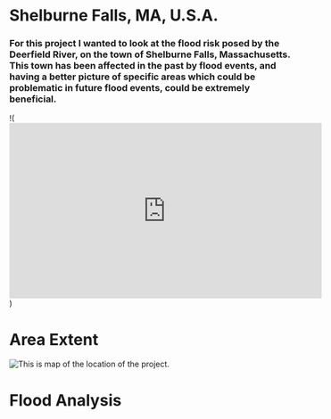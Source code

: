 # Shelburne Falls, MA, U.S.A.
### For this project I wanted to look at the flood risk posed by the Deerfield River, on the town of Shelburne Falls, Massachusetts. This town has been affected in the past by flood events, and having a better picture of specific areas which could be problematic in future flood events, could be extremely beneficial. 
!(<iframe width="560" height="315" src="https://www.youtube.com/embed/-YuQWLGA870" frameborder="0" allowfullscreen></iframe>)

# Area Extent
![This is map of the location of the project.](https://github.com/dclement1/Shelburne-Falls-MA-U.S.A./blob/master/insetmap.png)

# Flood Analysis
